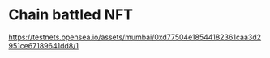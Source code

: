# Chain battled NFT

https://testnets.opensea.io/assets/mumbai/0xd77504e18544182361caa3d2951ce67189641dd8/1
